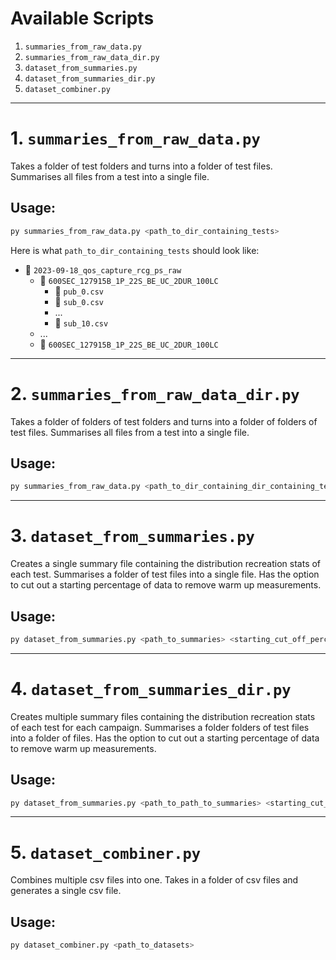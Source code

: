 # Available Scripts

1. `summaries_from_raw_data.py`
2. `summaries_from_raw_data_dir.py`
3. `dataset_from_summaries.py`
4. `dataset_from_summaries_dir.py`
5. `dataset_combiner.py`

---

# 1. `summaries_from_raw_data.py`

Takes a folder of test folders and turns into a folder of test files. Summarises all files from a test into a single file.

## Usage:
```sh
py summaries_from_raw_data.py <path_to_dir_containing_tests>
```

Here is what `path_to_dir_containing_tests` should look like:

- 📂 `2023-09-18_qos_capture_rcg_ps_raw`
    - 📂 `600SEC_127915B_1P_22S_BE_UC_2DUR_100LC`
      - 📄 `pub_0.csv`
      - 📄 `sub_0.csv`
      - ...
      - 📄 `sub_10.csv`
    - ...
    - 📂 `600SEC_127915B_1P_22S_BE_UC_2DUR_100LC`

---

# 2. `summaries_from_raw_data_dir.py`

Takes a folder of folders of test folders and turns into a folder of folders of test files. Summarises all files from a test into a single file.

## Usage:
```sh
py summaries_from_raw_data.py <path_to_dir_containing_dir_containing_tests>
```

---
# 3. `dataset_from_summaries.py`

Creates a single summary file containing the distribution recreation stats of each test. Summarises a folder of test files into a single file. Has the option to cut out a starting percentage of data to remove warm up measurements.

## Usage:
```sh
py dataset_from_summaries.py <path_to_summaries> <starting_cut_off_percentage>
```

---

# 4. `dataset_from_summaries_dir.py`

Creates multiple summary files containing the distribution recreation stats of each test for each campaign. Summarises a folder folders of test files into a folder of files. Has the option to cut out a starting percentage of data to remove warm up measurements.

## Usage:
```sh
py dataset_from_summaries.py <path_to_path_to_summaries> <starting_cut_off_percentage>
```

---

# 5. `dataset_combiner.py`

Combines multiple csv files into one. Takes in a folder of csv files and generates a single csv file.

## Usage:
```sh
py dataset_combiner.py <path_to_datasets>
```